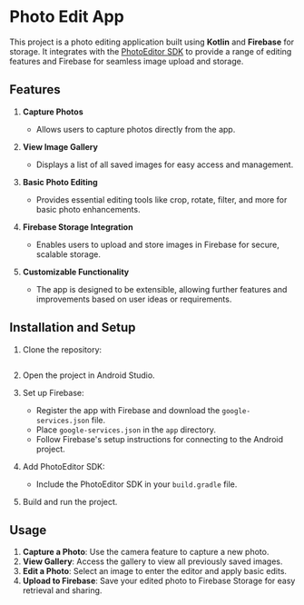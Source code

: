 
# Photo Edit App

This project is a photo editing application built using **Kotlin** and **Firebase** for storage. It integrates with the [PhotoEditor SDK](https://github.com/burhanrashid52/PhotoEditor) to provide a range of editing features and Firebase for seamless image upload and storage.

## Features

1. **Capture Photos**
   - Allows users to capture photos directly from the app.

2. **View Image Gallery**
   - Displays a list of all saved images for easy access and management.

3. **Basic Photo Editing**
   - Provides essential editing tools like crop, rotate, filter, and more for basic photo enhancements.

4. **Firebase Storage Integration**
   - Enables users to upload and store images in Firebase for secure, scalable storage.

5. **Customizable Functionality**
   - The app is designed to be extensible, allowing further features and improvements based on user ideas or requirements.

## Installation and Setup

1. Clone the repository:

   ```bash git clone https://github.com/T04N/photo_edit

   ```
2. Open the project in Android Studio.

3. Set up Firebase:
   - Register the app with Firebase and download the `google-services.json` file.
   - Place `google-services.json` in the `app` directory.
   - Follow Firebase's setup instructions for connecting to the Android project.

4. Add PhotoEditor SDK:
   - Include the PhotoEditor SDK in your `build.gradle` file.

5. Build and run the project.

## Usage

1. **Capture a Photo**: Use the camera feature to capture a new photo.
2. **View Gallery**: Access the gallery to view all previously saved images.
3. **Edit a Photo**: Select an image to enter the editor and apply basic edits.
4. **Upload to Firebase**: Save your edited photo to Firebase Storage for easy retrieval and sharing.

